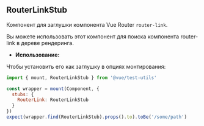 ## RouterLinkStub

Компонент для заглушки компонента Vue Router `router-link`.

Вы можете использовать этот компонент для поиска компонента router-link в дереве рендеринга.

- **Использование:**

Чтобы установить его как заглушку в опциях монтирования:

```js
import { mount, RouterLinkStub } from '@vue/test-utils'

const wrapper = mount(Component, {
  stubs: {
    RouterLink: RouterLinkStub
  }
})
expect(wrapper.find(RouterLinkStub).props().to).toBe('/some/path')
```